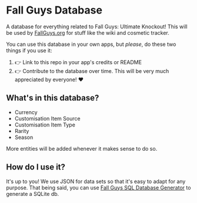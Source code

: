 # Fall Guys Database
A database for everything related to Fall Guys: Ultimate Knockout! This will be used by [FallGuys.org](https://fallguys.org) for stuff like the wiki and cosmetic tracker.

You can use this database in your own apps, but *please*, do these two things if you use it:
1. 👉 Link to this repo in your app's credits or README
2. 👉 Contribute to the database over time. This will be very much appreciated by everyone! ❤️

## What's in this database?
* Currency
* Customisation Item Source
* Customisation Item Type
* Rarity
* Season

More entities will be added whenever it makes sense to do so.

## How do I use it?
It's up to you! We use JSON for data sets so that it's easy to adapt for any purpose. That being said, you can use [Fall Guys SQL Database Generator](https://github.com/FallGuys-org/SqlDatabaseGenerator) to generate a SQLite db.
